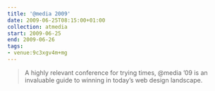 ```yaml
---
title: '@​media 2009'
date: 2009-06-25T08:15:00+01:00
collection: atmedia
start: 2009-06-25
end: 2009-06-26
tags:
- venue:9c3xgv4m+mg
---
```

> A highly relevant conference for trying times, @media ’09 is an invaluable guide to winning in today’s web design landscape.
